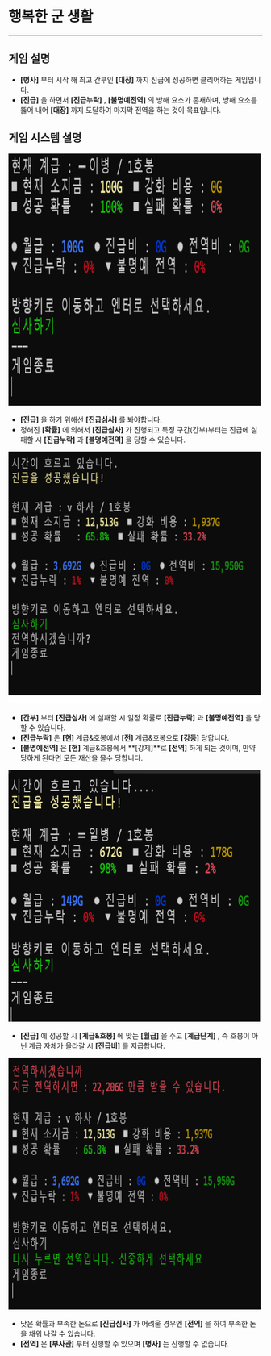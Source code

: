 # 행복한 군 생활
---------

## 게임 설명
- **[병사]** 부터 시작 해 최고 간부인 **[대장]** 까지 진급에 성공하면 클리어하는 게임입니다.
- **[진급]** 을 하면서 **[진급누락]** , **[불명예전역]** 의 방해 요소가 존재하며, 방해 요소를 뚫어 내어 **[대장]** 까지 도달하여 마지막 전역을 하는 것이 목표입니다.

## 게임 시스템 설명 

<div>
<img width="500", height="500" src="./Image/main.png">
</div>

- **[진급]** 을 하기 위해선 **[진급심사]** 를 봐야합니다.
- 정해진 **[확률]** 에 의해서 **[진급심사]** 가 진행되고 특정 구간(간부)부터는 진급에 실패할 시 **[진급누락]** 과 **[불명예전역]** 을 당할 수 있습니다.

<div>
<img width="500", height="500" src="./Image/false.png">
</div>

- **[간부]** 부터 **[진급심사]** 에 실패할 시 일정 확률로 **[진급누락]** 과 **[불명예전역]** 을 당할 수 있습니다.
- **[진급누락]** 은 **[현]** 계급&호봉에서 **[전]** 계급&호봉으로 **[강등]** 당합니다.
- **[불명예전역]** 은 **[현]** 계급&호봉에서 **[강제]**로 **[전역]** 하게 되는 것이며, 만약 당하게 된다면 모든 재산을 몰수 당합니다.

<div>
<img width="500", height="500" src="./Image/jin.png">
</div>

- **[진급]** 에 성공할 시 **[계급&호봉]** 에 맞는 **[월급]** 을 주고 **[계급단계]** , 즉 호봉이 아닌 계급 자체가 올라갈 시 **[진급비]** 를 지급합니다.

<div>
<img width="500", height="500" src="./Image/jun.png">
</div>

- 낮은 확률과 부족한 돈으로 **[진급심사]** 가 어려울 경우엔 **[전역]** 을 하여 부족한 돈을 채워 나갈 수 있습니다.
- **[전역]** 은 **[부사관]** 부터 진행할 수 있으며 **[병사]** 는 진행할 수 없습니다.


